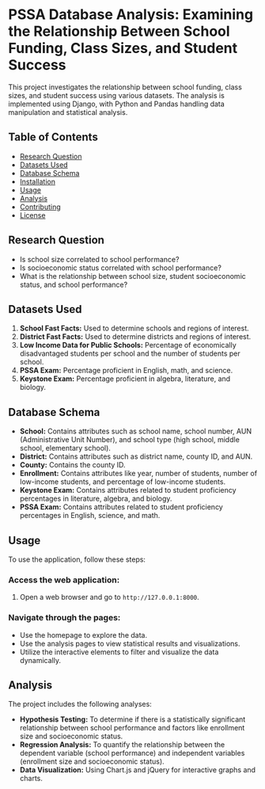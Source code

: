# PSSA Database Analysis: Examining the Relationship Between School Funding, Class Sizes, and Student Success

This project investigates the relationship between school funding, class sizes, and student success using various datasets. The analysis is implemented using Django, with Python and Pandas handling data manipulation and statistical analysis.

## Table of Contents
- [Research Question](#research-question)
- [Datasets Used](#datasets-used)
- [Database Schema](#database-schema)
- [Installation](#installation)
- [Usage](#usage)
- [Analysis](#analysis)
- [Contributing](#contributing)
- [License](#license)

## Research Question

- Is school size correlated to school performance?
- Is socioeconomic status correlated with school performance?
- What is the relationship between school size, student socioeconomic status, and school performance?

## Datasets Used

1. **School Fast Facts:** Used to determine schools and regions of interest.
2. **District Fast Facts:** Used to determine districts and regions of interest.
3. **Low Income Data for Public Schools:** Percentage of economically disadvantaged students per school and the number of students per school.
4. **PSSA Exam:** Percentage proficient in English, math, and science.
5. **Keystone Exam:** Percentage proficient in algebra, literature, and biology.

## Database Schema

- **School:** Contains attributes such as school name, school number, AUN (Administrative Unit Number), and school type (high school, middle school, elementary school).
- **District:** Contains attributes such as district name, county ID, and AUN.
- **County:** Contains the county ID.
- **Enrollment:** Contains attributes like year, number of students, number of low-income students, and percentage of low-income students.
- **Keystone Exam:** Contains attributes related to student proficiency percentages in literature, algebra, and biology.
- **PSSA Exam:** Contains attributes related to student proficiency percentages in English, science, and math.

## Usage

To use the application, follow these steps:

### Access the web application:

1. Open a web browser and go to `http://127.0.0.1:8000`.

### Navigate through the pages:

- Use the homepage to explore the data.
- Use the analysis pages to view statistical results and visualizations.
- Utilize the interactive elements to filter and visualize the data dynamically.

## Analysis

The project includes the following analyses:

- **Hypothesis Testing:** To determine if there is a statistically significant relationship between school performance and factors like enrollment size and socioeconomic status.
- **Regression Analysis:** To quantify the relationship between the dependent variable (school performance) and independent variables (enrollment size and socioeconomic status).
- **Data Visualization:** Using Chart.js and jQuery for interactive graphs and charts.



